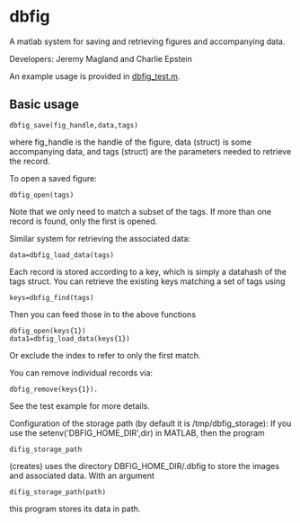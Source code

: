 # dbfig

A matlab system for saving and retrieving figures and accompanying data.

Developers: Jeremy Magland and Charlie Epstein

An example usage is provided in [dbfig_test.m](./dbfig_test.m).

## Basic usage

```
dbfig_save(fig_handle,data,tags)
```

where fig_handle is the handle of the figure, data (struct) is some accompanying data, and tags (struct) are the parameters needed to retrieve the record.

To open a saved figure:
```
dbfig_open(tags)
```
Note that we only need to match a subset of the tags. If more than one record is found, only the first is opened.

Similar system for retrieving the associated data:
```
data=dbfig_load_data(tags)
```

Each record is stored according to a key, which is simply a datahash of the tags struct. You can retrieve the existing keys matching a set of tags using

```
keys=dbfig_find(tags)
```

Then you can feed those in to the above functions
```
dbfig_open(keys{1})
data1=dbfig_load_data(keys{1})
```
Or exclude the index to refer to only the first match.

You can remove individual records via:
```
dbfig_remove(keys{1}).
```

See the test example for more details.



Configuration of the storage path (by default it is /tmp/dbfig_storage):
If you use the setenv('DBFIG_HOME_DIR',dir) in MATLAB, then the program
```
difig_storage_path
```
(creates) uses the directory DBFIG_HOME_DIR/.dbfig to store the images and associated data. With an argument
```
difig_storage_path(path)
```
this program stores its data in path.


